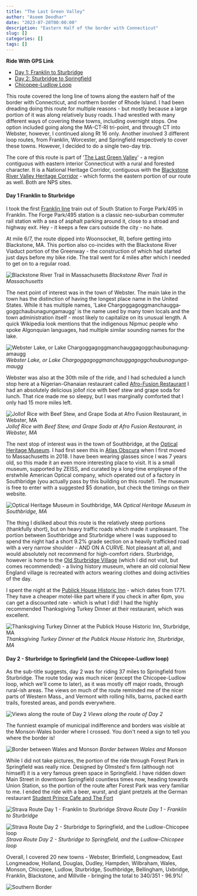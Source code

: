 ```yaml
---
title: "The Last Green Valley"
author: "Aseem Deodhar"
date: "2023-07-20T00:00:00"
description: "Eastern Half of the border with Connecticut"
slug: []
categories: []
tags: []
---
```


**Ride With GPS Link**

* [Day 1: Franklin to Sturbridge](https://ridewithgps.com/routes/42658463)
* [Day 2: Sturbridge to Springfield](https://ridewithgps.com/routes/42664054)
* [Chicopee-Ludlow Loop](https://ridewithgps.com/routes/43477246)

This route covered the long line of towns along the eastern half of the border with Connecticut, and northern border of Rhode Island. I had been dreading doing this route for multiple reasons - but mostly because a large portion of it was along relatively busy roads. I had wrestled with many different ways of covering these towns, including overnight stops. One option included going along the MA-CT-RI tri-point, and through CT into Webster, however, I continued along Rt 16 only. Another involved 3 different loop routes, from Franklin, Worcester, and Springfield respectively to cover these towns. However, I decided to do a single two-day trip.

The core of this route is part of '[The Last Green Valley](https://thelastgreenvalley.org/)' - a region contiguous with eastern interior Connecticut with a rural and forested character. It is a National Heritage Corridor, contiguous with the [Blackstone River Valley Heritage Corridor](https://blackstoneheritagecorridor.org/) - which forms the eastern portion of our route as well. Both are NPS sites.

#### Day 1 Franklin to Sturbridge

I took the first [Franklin line](https://www.mbta.com/schedules/CR-Franklin/timetable) train out of South Station to Forge Park/495 in Franklin. The Forge Park/495 station is a classic neo-suburban commuter rail station with a sea of asphalt parking around it, close to a stroad and highway exit. Hey - it keeps a few cars outside the city - no hate.

At mile 6/7, the route dipped into Woonsocket, RI, before getting into Blackstone, MA. This portion also co-incides with the Blackstone River Viaduct portion of the Greenway - the construction of which had started just days before my bike ride. The trail went for 4 miles after which I needed to get on to a regular road.

![Blackstone River Trail in Massachusetts](viaduct_trail.jpg)
*Blackstone River Trail in Massachusetts*

The next point of interest was in the town of Webster. The main lake in the town has the distinction of having the longest place name in the United States. While it has multiple names, 'Lake Char­gogg­a­gogg­man­chaugg­a­gogg­chau­bun­a­gung­a­maugg' is the name used by many town locals and the town administration itself - most likely to capitalize on its unusual length. A quick Wikipedia look mentions that the indigenous Nipmuc people who spoke Algonquian languages, had multiple similar sounding names for the lake.

![Webster Lake, or Lake Char­gogg­a­gogg­man­chaugg­a­gogg­chau­bun­a­gung­a­maugg](lake_name.jpg)
*Webster Lake, or Lake Char­gogg­a­gogg­man­chaugg­a­gogg­chau­bun­a­gung­a­maugg*

Webster was also at the 30th mile of the ride, and I had scheduled a lunch stop here at a Nigerian-Ghanaian restaurant called [Afro-Fusion Restaurant](https://maps.app.goo.gl/1rFqie3wZU4HRQCaA) I had an absolutely delicious jollof rice with beef stew and grape soda for lunch. That rice made me so sleepy, but I was marginally comforted that I only had 15 more miles left.

![Jollof Rice with Beef Stew, and Grape Soda at Afro Fusion Restaurant, in Webster, MA](jollof.jpg)
*Jollof Rice with Beef Stew, and Grape Soda at Afro Fusion Restaurant, in Webster, MA*

The next stop of interest was in the town of Southbridge, at the [Optical Heritage Museum](http://www.opticalheritagemuseum.com/). I had first seen this in [Atlas Obscura](https://www.atlasobscura.com/places/optical-heritage-museum) when I first moved to Massachusetts in 2018. I have been wearing glasses since I was 7 years old, so this made it an even more interesting place to visit. It is a small museum, supported by ZEISS, and curated by a long-time employee of the erstwhile American Optical company, which operated out of a factory in Southbridge (you actually pass by this building on this route!). The museum is free to enter with a suggested $5 donation, but check the timings on their website.

![Optical Heritage Museum in Southbridge, MA](optical.jpg)
*Optical Heritage Museum in Southbridge, MA*

The thing I disliked about this route is the relatively steep portions (thankfully short), but on heavy traffic roads which made it unpleasant. The portion between Southbridge and Sturbridge where I was supposed to spend the night had a short 9.2% grade section on a heavily trafficked road with a very narrow shoulder - AND ON A CURVE. Not pleasant at all, and would absolutely not recommend for high-comfort riders. Sturbridge, however is home to the [Old Sturbridge Village](https://www.osv.org/) (which I did not visit, but comes recommended) - a living history museum, where an old colonial New England village is recreated with actors wearing clothes and doing activities of the day.

I spent the night at the [Publick House Historic Inn](https://publickhouse.com/) - which dates from 1771. They have a cheaper motel-like part where if you check in after 6pm, you can get a discounted rate - which is what I did! I had the highly recommended Thanksgiving Turkey Dinner at their restaurant, which was excellent.

![Thanksgiving Turkey Dinner at the Publick House Historic Inn, Sturbridge, MA](sturbridge_inn.jpg)
*Thanksgiving Turkey Dinner at the Publick House Historic Inn, Sturbridge, MA*

#### Day 2 - Sturbridge to Springfield (and the Chicopee-Ludlow loop)

As the sub-title suggests, day 2 was for riding 37 miles to Springfield from Sturbridge. The route today was much nicer (except the Chicopee-Ludlow loop, which we'll come to later), as it was mostly off major roads, through rural-ish areas. The views on much of the route reminded me of the nicer parts of Western Mass., and Vermont with rolling hills, barns, packed earth trails, forested areas, and ponds everywhere.

![Views along the route of Day 2](day2_views.jpg)
*Views along the route of Day 2*

The funniest example of municipal indifference and borders was visible at the Monson-Wales border where I crossed. You don't need a sign to tell you where the border is!

![Border between Wales and Monson](wales_monson_border.jpg)
*Border between Wales and Monson*

While I did not take pictures, the portion of the ride through Forest Park in Springfield was really nice. Designed by Olmsted's firm (although not himself) it is a very famous green space in Springfield. I have ridden down Main Street in downtown Springfield countless times now, heading towards Union Station, so the portion of the route after Forest Park was very familiar to me. I ended the ride with a beer, wurst, and giant pretzels at the German restaurant [Student Prince Cafe and The Fort](https://www.studentprince.com/)

![Strava Route Day 1 - Franklin to Sturbridge](strava_day1.jpg) 
*Strava Route Day 1 - Franklin to Sturbridge*

![Strava Route Day 2 - Sturbridge to Springfield, and the Ludlow-Chicopee loop](strava_day2.jpg) 
*Strava Route Day 2 - Sturbridge to Springfield, and the Ludlow-Chicopee loop*

Overall, I covered 20 new towns - Webster, Brimfield, Longmeadow, East Longmeadow, Holland, Douglas, Dudley, Hampden, Wilbraham, Wales, Monson, Chicopee, Ludlow, Sturbridge, Southbridge, Bellingham, Uxbridge, Franklin, Blackstone, and Millville - bringing the total to 340/351 - 96.9%!

![Southern Border](bike_routes_muni_2023-07-20.jpeg)
